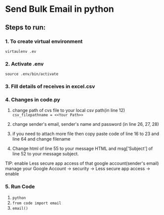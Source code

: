 # Send Bulk Email in python

## Steps to run:

### 1. To create virtual environment
`virtaulenv .ev`

### 2.  Activate .env
`source .env/bin/activate`

### 3.  Fill details of receives in excel.csv

### 4. Changes in code.py
  1. change path of cvs file to your local csv path(in line 12)
  ` csv_filepathname = <<Your Path>> `
  
  2. change sender's email, sender's name and password (in line 26, 27, 28)
  
  3. if you need to attach more file then copy paste code of line 16 to 23 and line 64 and change filename 
  
  4. Change html of line 55 to your message HTML and msg['Subject'] of line 52 to your message subject.
   
  TIP: enable Less secure app access of that google account(sender's email)
    manage your Google Account -> security -> Less secure app access -> enable

### 5. Run Code
  1. `python`
  2. `from code import email`
  3. `email()`
